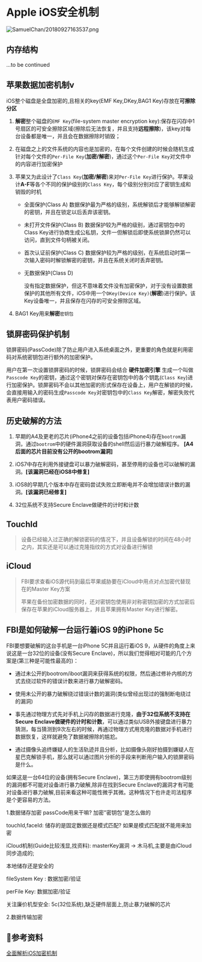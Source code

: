 # Apple iOS安全机制

![SamuelChan/20180927163537.png](http://ormqbgzmy.bkt.clouddn.com/SamuelChan/20180927163537.png)

## 内存结构

...to be continued

## 苹果数据加密机制v

iOS整个磁盘是全盘加密的,且相关的key(EMF Key,DKey,BAG1 Key)存放在**可擦除分区**

1. **解密**整个磁盘的`EMF Key`(file-system master encryption key):保存在闪存中1号扇区的可安全擦除区域(擦除后无法恢复，并且支持**远程擦除**)，该key对每台设备都是唯一，并且会在数据擦除时销毁；

2. 在磁盘之上的文件系统的内容也是加密的，在每个文件创建的时候会随机生成针对每个文件的`Per-File Key`(**加密/解密**)，通过这个`Per-File Key`对文件中的内容进行加密保护

3. 苹果又为此设计了`Class Key`(**加密/解密**)来对`Per-File Key`进行保护。苹果设计**A-F**等各个不同的保护级别的`Class Key`，每个级别分别对应了密钥生成和销毁的时机

    - 全面保护(Class A)
    数据保护最为严格的级别，系统解锁后才能够解锁解密的密钥，并且在锁定以后丢弃该密钥。

    - 未打开文件保护(Class B)
    数据保护较为严格的级别，通过密钥包中的Class Key进行协商生成公私钥，文件一但解锁后即使系统锁屏仍然可以访问，直到文件句柄被关闭。

    - 首次认证前保护(Class C)
    数据保护较为严格的级别，在系统启动时第一次输入密码时解锁解密的密钥，并且在系统关闭时丢弃密钥。

    - 无数据保护(Class D)

        没有指定数据保护，但这不意味着文件没有加密保护，对于没有设置数据保护的其他所有文件，iOS中用一个`DKey(Device Key)`(**解密**)进行保护。该Key设备唯一，并且保存在闪存的可安全擦除区域。

4. BAG1 Key用来**解密**`密钥包`

## 锁屏密码保护机制

锁屏密码(PassCode)除了防止用户进入系统桌面之外，更重要的角色就是利用密码对系统密钥包进行额外的加密保护。

用户在第一次设置锁屏密码的时候，锁屏密码会结合 **硬件加密引擎** 生成一个叫做`Passcode Key`的密钥，通过这个密钥对保存在密钥包中的各个钥匙(`Class Key`)进行加密保护。锁屏密码不会以其他加密的形式保存在设备上，用户在解锁的时候，会直接用输入的密码生成`Passcode Key`对密钥包中的`Class Key`解密，解密失败代表用户密码错误。

## 历史破解的方法

1. 早期的A4及更老的芯片(iPhone4之前的设备包括iPhone4)存在`bootrom`漏洞，通过`bootrom`中的硬件漏洞获取设备的shell然后运行暴力破解程序。 **[A4后面的芯片目前没有公开的bootrom漏洞]**

2. iOS7中存在利用外接键盘可以暴力破解密码，甚至停用的设备也可以破解的漏洞。**[该漏洞已经在iOS8中修复]**

3. iOS8的早期几个版本中存在密码尝试失败立即断电并不会增加错误计数的漏洞。**[该漏洞已经修复]**

4. 32位系统不支持Secure Enclave做硬件的计时和计数

## TouchId

> 设备已经输入过正确的解锁密码的情况下，并且设备解锁的时间在48小时之内，其实还是可以通过克隆指纹的方式对设备进行解锁

## iCloud

> FBI要求查看iOS源代码到最后苹果威胁要在iCloud中用点对点加密代替现在的Master Key方案
>
> 苹果在备份加密数据的同时，还对密钥包使用非对称密钥加密的方式加密后保存在苹果的iCloud服务器上，并且苹果拥有Master Key进行解密。

## FBI是如何破解一台运行着iOS 9的iPhone 5c

FBI要想要破解的这台手机是一台iPhone 5C并且运行着iOS 9，从硬件的角度上来说这是一台32位的设备(没有Secure Enclave)，所以我们觉得相对可能的几个方案是(第三种是可能性最高的)：

- 通过未公开的bootrom/iboot漏洞来获得系统的权限，然后通过修补内核的方式去绕过软件的错误计数来进行暴力破解密码。

- 使用未公开的暴力破解绕过错误计数的漏洞(类似曾经出现过的强制断电绕过的漏洞)

- 事先通过物理方式先对手机上闪存的数据进行克隆，**由于32位系统不支持在Secure Enclave做硬件的计时和计数**，可以通过类似USB外接键盘进行暴力猜测，每当猜测到9次左右的时候，再通过物理方式用克隆的数据对手机进行数据恢复，这样就避免了数据被擦除的尴尬。

- 通过摄像头追终嫌疑人的生活轨迹并且分析，比如摄像头刚好拍摄到嫌疑人在星巴克解锁手机，那么就可以通过图片分析的手段来判断用户输入的锁屏密码是什么。

如果这是一台64位的设备(拥有Secure Enclave)，第三方即使拥有bootrom级别的漏洞都不可能对设备进行暴力破解,除非在找到Secure Enclave的漏洞才有可能对设备进行暴力破解,目前来看这种可能性微乎其微。这种情况下也许走司法程序是个更容易的方法。



1.数据储存加密
passCode用来干嘛? 加密"密钥包”是怎么做的

touchId,faceId: 储存的是固定数据还是模式匹配? 如果是模式匹配就不能用来加密

iCloud机制(Guide比较浅显,找资料): masterKey漏洞 → 木马机,主要是由iCloud同步造成的;

本地储存还是安全的

fileSystem Key : 数据加密/验证

perFile Key: 数据加密/验证

关注廉价机型安全: 5c(32位系统),缺乏硬件层面上,防止暴力破解的芯片

2.数据传输加密

## 参考资料

[全面解析iOS加密机制](https://mp.weixin.qq.com/s?__biz=MzAwODc4NDQ2OA==&mid=2649611852&idx=1&sn=183782b8c20ee2e776418db7a8d5a241&mpshare=1&scene=1&srcid=09278cthOAX7sEduymjGfxHx#rd)